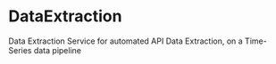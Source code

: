 # DataExtraction
Data Extraction Service for automated API Data Extraction, on a Time-Series data pipeline
